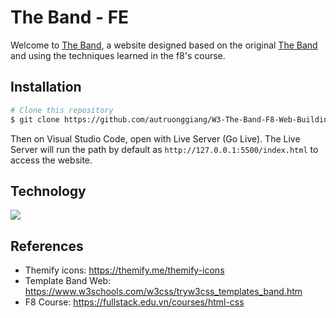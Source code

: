 # The Band - FE
Welcome to [The Band](https://autruonggiang.github.io/W3-The-Band-F8-Web-Building/), a website designed based on the original [The Band](https://www.w3schools.com/w3css/tryw3css_templates_band.htm) and using the techniques learned in the f8's course.

## Installation

```bash
# Clone this repository
$ git clone https://github.com/autruonggiang/W3-The-Band-F8-Web-Building.git

```

Then on Visual Studio Code, open with Live Server (Go Live). The Live Server will run the path by default as `http://127.0.0.1:5500/index.html` to access the website.

## Technology
<a href="https://skillicons.dev">
<img src="https://skillicons.dev/icons?i=html,css,js,git,github,vscode&perline=6" />
</a>

## References
- Themify icons: https://themify.me/themify-icons
- Template Band Web: https://www.w3schools.com/w3css/tryw3css_templates_band.htm
- F8 Course: https://fullstack.edu.vn/courses/html-css
